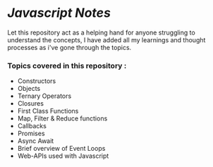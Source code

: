 # ***Javascript Notes*** 

Let this repository act as a helping hand for anyone struggling to understand the concepts, I have added all my learnings and thought processes as i've gone through the topics.

 ### Topics covered in this repository :
 * Constructors
 * Objects
 * Ternary Operators
 * Closures
 * First Class Functions
 * Map, Filter & Reduce functions
 * Callbacks
 * Promises
 * Async Await
 * Brief overview of Event Loops
 * Web-APIs used with Javascript

   



